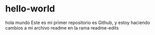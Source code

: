 # hello-world
hola mundo 
Este es mi primer repositorio es Github, y estoy haciendo cambios a mi archivo readme en la rama readme-edits

